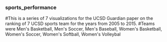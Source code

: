 ### sports_performance

#This is a series of 7 visualizations for the UCSD Guardian paper on the ranking of 7 UCSD sports team for the years from 2005 to 2015. 
#Teams were Men's Basketball, Men's Soccer, Men's Baseball, Women's Basketball, Women's Soccer, Women's Softball, Women's Volleybal
